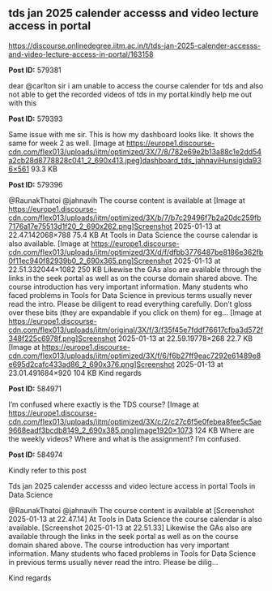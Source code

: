 ## tds jan 2025 calender accesss and video lecture access in portal
https://discourse.onlinedegree.iitm.ac.in/t/tds-jan-2025-calender-accesss-and-video-lecture-access-in-portal/163158


**Post ID:** 579381

dear @carlton sir i am unable to access the course calender for tds and  also not able to get the recorded videos  of tds in my portal.kindly help  me out with this

**Post ID:** 579393

Same issue with me sir.
This is how my dashboard looks like. It shows the same for week 2 as well.
[Image at https://europe1.discourse-cdn.com/flex013/uploads/iitm/optimized/3X/7/8/782e69e2b13a88c1e2dd54a2cb28d8778828c041_2_690x413.jpeg]dashboard_tds_jahnaviHunsigida936×561 93.3 KB

**Post ID:** 579396

@RaunakThatoi @jahnavih
The course content is available at
[Image at https://europe1.discourse-cdn.com/flex013/uploads/iitm/optimized/3X/b/7/b7c29496f7b2a20dc259fb7176a17e75513d1f20_2_690x262.png]Screenshot 2025-01-13 at 22.47.142068×788 75.4 KB
At Tools in Data Science the course calendar is also available.
[Image at https://europe1.discourse-cdn.com/flex013/uploads/iitm/optimized/3X/d/f/dfbb3776487be8186e362fb0f11ec940f82939b0_2_690x365.png]Screenshot 2025-01-13 at 22.51.332044×1082 250 KB
Likewise the GAs also are available through the links in the seek portal as well as on the course domain shared above.
The course introduction has very important information. Many students who faced problems in Tools for Data Science in previous terms usually never read the intro. Please be diligent to read everything carefully.
Don’t gloss over these bits (they are expandable if you click on them) for eg…
[Image at https://europe1.discourse-cdn.com/flex013/uploads/iitm/original/3X/f/3/f35f45e7fddf76617cfba3d572f348f225c6978f.png]Screenshot 2025-01-13 at 22.59.19778×268 22.7 KB
[Image at https://europe1.discourse-cdn.com/flex013/uploads/iitm/optimized/3X/f/6/f6b27ff9eac7292e61489e8e695d2cafc433ad86_2_690x376.png]Screenshot 2025-01-13 at 23.01.491684×920 104 KB
Kind regards

**Post ID:** 584971

I’m confused where exactly is the TDS course?
[Image at https://europe1.discourse-cdn.com/flex013/uploads/iitm/optimized/3X/c/2/c27c6f5e0febea8fee5c5ae9668eadf3bcdb8149_2_690x385.png]image1920×1073 124 KB
Where are the weekly videos?
Where and what is the assignment?
I’m confused.

**Post ID:** 584974

Kindly refer to this post




Tds jan 2025 calender accesss and video lecture access in portal Tools in Data Science


@RaunakThatoi @jahnavih 
The course content is available at 
 [Screenshot 2025-01-13 at 22.47.14] 
At Tools in Data Science the course calendar is also available. 
 [Screenshot 2025-01-13 at 22.51.33] 
Likewise the GAs also are available through the links in the seek portal as well as on the course domain shared above. 
The course introduction has very important information. Many students who faced problems in Tools for Data Science in previous terms usually never read the intro. Please be dilig…
  

Kind regards
